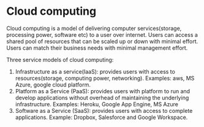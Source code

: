 # Cloud computing

Cloud computing is a model of delivering computer services(storage, processing power, software etc) 
to a user over internet. Users can access a shared pool of resources that can be scaled up or down with
minimal effort. Users can match their business needs with minimal management effort.

Three service models of cloud computing:
1. Infrastructure as a service(IaaS): provides users with access to resources(storage, computing power, networking).
Examples: aws, MS Azure, google cloud platform.
2. Platform as a Service (PaaS): provides users with platform to run and develop applications without overhead of
maintaining the underlying infrastructure.
Examples: Heroku, Google App Engine, MS Azure
3. Software as a Service (SaaS): provides users with access to complete applications.
Example: Dropbox, Salesforce and Google Workspace.

